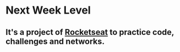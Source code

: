 # Next Week Level
## It's a project of [Rocketseat](https://rocketseat.com.br/) to practice code, challenges and networks.

